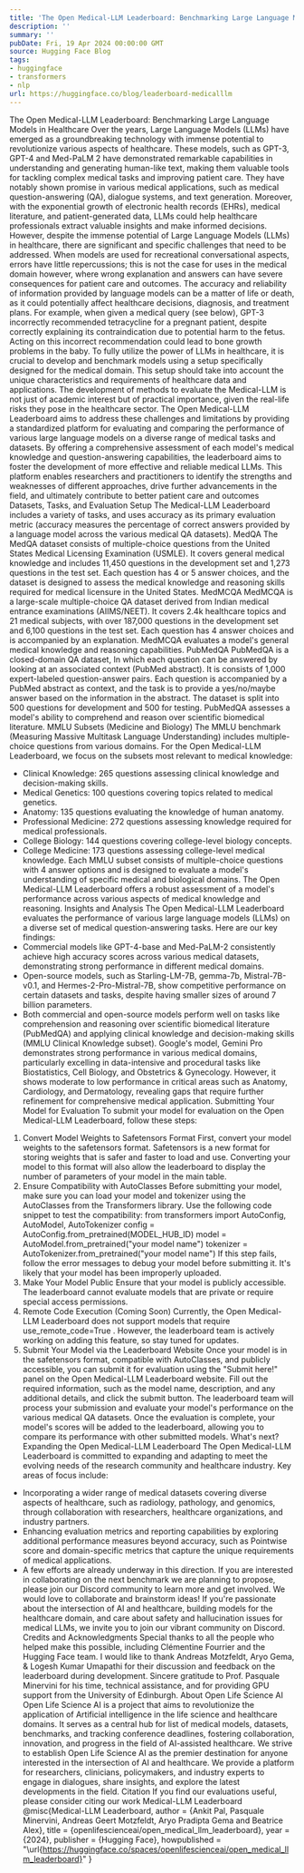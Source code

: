 ```yaml
---
title: 'The Open Medical-LLM Leaderboard: Benchmarking Large Language Models in Healthcare'
description: ''
summary: ''
pubDate: Fri, 19 Apr 2024 00:00:00 GMT
source: Hugging Face Blog
tags:
- huggingface
- transformers
- nlp
url: https://huggingface.co/blog/leaderboard-medicalllm
---
```


The Open Medical-LLM Leaderboard: Benchmarking Large Language Models in Healthcare
Over the years, Large Language Models (LLMs) have emerged as a groundbreaking technology with immense potential to revolutionize various aspects of healthcare. These models, such as GPT-3, GPT-4 and Med-PaLM 2 have demonstrated remarkable capabilities in understanding and generating human-like text, making them valuable tools for tackling complex medical tasks and improving patient care. They have notably shown promise in various medical applications, such as medical question-answering (QA), dialogue systems, and text generation. Moreover, with the exponential growth of electronic health records (EHRs), medical literature, and patient-generated data, LLMs could help healthcare professionals extract valuable insights and make informed decisions.
However, despite the immense potential of Large Language Models (LLMs) in healthcare, there are significant and specific challenges that need to be addressed.
When models are used for recreational conversational aspects, errors have little repercussions; this is not the case for uses in the medical domain however, where wrong explanation and answers can have severe consequences for patient care and outcomes. The accuracy and reliability of information provided by language models can be a matter of life or death, as it could potentially affect healthcare decisions, diagnosis, and treatment plans.
For example, when given a medical query (see below), GPT-3 incorrectly recommended tetracycline for a pregnant patient, despite correctly explaining its contraindication due to potential harm to the fetus. Acting on this incorrect recommendation could lead to bone growth problems in the baby.
To fully utilize the power of LLMs in healthcare, it is crucial to develop and benchmark models using a setup specifically designed for the medical domain. This setup should take into account the unique characteristics and requirements of healthcare data and applications. The development of methods to evaluate the Medical-LLM is not just of academic interest but of practical importance, given the real-life risks they pose in the healthcare sector.
The Open Medical-LLM Leaderboard aims to address these challenges and limitations by providing a standardized platform for evaluating and comparing the performance of various large language models on a diverse range of medical tasks and datasets. By offering a comprehensive assessment of each model's medical knowledge and question-answering capabilities, the leaderboard aims to foster the development of more effective and reliable medical LLMs.
This platform enables researchers and practitioners to identify the strengths and weaknesses of different approaches, drive further advancements in the field, and ultimately contribute to better patient care and outcomes
Datasets, Tasks, and Evaluation Setup
The Medical-LLM Leaderboard includes a variety of tasks, and uses accuracy as its primary evaluation metric (accuracy measures the percentage of correct answers provided by a language model across the various medical QA datasets).
MedQA
The MedQA dataset consists of multiple-choice questions from the United States Medical Licensing Examination (USMLE). It covers general medical knowledge and includes 11,450 questions in the development set and 1,273 questions in the test set. Each question has 4 or 5 answer choices, and the dataset is designed to assess the medical knowledge and reasoning skills required for medical licensure in the United States.
MedMCQA
MedMCQA is a large-scale multiple-choice QA dataset derived from Indian medical entrance examinations (AIIMS/NEET). It covers 2.4k healthcare topics and 21 medical subjects, with over 187,000 questions in the development set and 6,100 questions in the test set. Each question has 4 answer choices and is accompanied by an explanation. MedMCQA evaluates a model's general medical knowledge and reasoning capabilities.
PubMedQA
PubMedQA is a closed-domain QA dataset, In which each question can be answered by looking at an associated context (PubMed abstract). It is consists of 1,000 expert-labeled question-answer pairs. Each question is accompanied by a PubMed abstract as context, and the task is to provide a yes/no/maybe answer based on the information in the abstract. The dataset is split into 500 questions for development and 500 for testing. PubMedQA assesses a model's ability to comprehend and reason over scientific biomedical literature.
MMLU Subsets (Medicine and Biology)
The MMLU benchmark (Measuring Massive Multitask Language Understanding) includes multiple-choice questions from various domains. For the Open Medical-LLM Leaderboard, we focus on the subsets most relevant to medical knowledge:
- Clinical Knowledge: 265 questions assessing clinical knowledge and decision-making skills.
- Medical Genetics: 100 questions covering topics related to medical genetics.
- Anatomy: 135 questions evaluating the knowledge of human anatomy.
- Professional Medicine: 272 questions assessing knowledge required for medical professionals.
- College Biology: 144 questions covering college-level biology concepts.
- College Medicine: 173 questions assessing college-level medical knowledge.
Each MMLU subset consists of multiple-choice questions with 4 answer options and is designed to evaluate a model's understanding of specific medical and biological domains.
The Open Medical-LLM Leaderboard offers a robust assessment of a model's performance across various aspects of medical knowledge and reasoning.
Insights and Analysis
The Open Medical-LLM Leaderboard evaluates the performance of various large language models (LLMs) on a diverse set of medical question-answering tasks. Here are our key findings:
- Commercial models like GPT-4-base and Med-PaLM-2 consistently achieve high accuracy scores across various medical datasets, demonstrating strong performance in different medical domains.
- Open-source models, such as Starling-LM-7B, gemma-7b, Mistral-7B-v0.1, and Hermes-2-Pro-Mistral-7B, show competitive performance on certain datasets and tasks, despite having smaller sizes of around 7 billion parameters.
- Both commercial and open-source models perform well on tasks like comprehension and reasoning over scientific biomedical literature (PubMedQA) and applying clinical knowledge and decision-making skills (MMLU Clinical Knowledge subset).
Google's model, Gemini Pro demonstrates strong performance in various medical domains, particularly excelling in data-intensive and procedural tasks like Biostatistics, Cell Biology, and Obstetrics & Gynecology. However, it shows moderate to low performance in critical areas such as Anatomy, Cardiology, and Dermatology, revealing gaps that require further refinement for comprehensive medical application.
Submitting Your Model for Evaluation
To submit your model for evaluation on the Open Medical-LLM Leaderboard, follow these steps:
1. Convert Model Weights to Safetensors Format
First, convert your model weights to the safetensors format. Safetensors is a new format for storing weights that is safer and faster to load and use. Converting your model to this format will also allow the leaderboard to display the number of parameters of your model in the main table.
2. Ensure Compatibility with AutoClasses
Before submitting your model, make sure you can load your model and tokenizer using the AutoClasses from the Transformers library. Use the following code snippet to test the compatibility:
from transformers import AutoConfig, AutoModel, AutoTokenizer
config = AutoConfig.from_pretrained(MODEL_HUB_ID)
model = AutoModel.from_pretrained("your model name")
tokenizer = AutoTokenizer.from_pretrained("your model name")
If this step fails, follow the error messages to debug your model before submitting it. It's likely that your model has been improperly uploaded.
3. Make Your Model Public
Ensure that your model is publicly accessible. The leaderboard cannot evaluate models that are private or require special access permissions.
4. Remote Code Execution (Coming Soon)
Currently, the Open Medical-LLM Leaderboard does not support models that require use_remote_code=True
. However, the leaderboard team is actively working on adding this feature, so stay tuned for updates.
5. Submit Your Model via the Leaderboard Website
Once your model is in the safetensors format, compatible with AutoClasses, and publicly accessible, you can submit it for evaluation using the "Submit here!" panel on the Open Medical-LLM Leaderboard website. Fill out the required information, such as the model name, description, and any additional details, and click the submit button.
The leaderboard team will process your submission and evaluate your model's performance on the various medical QA datasets. Once the evaluation is complete, your model's scores will be added to the leaderboard, allowing you to compare its performance with other submitted models.
What's next? Expanding the Open Medical-LLM Leaderboard
The Open Medical-LLM Leaderboard is committed to expanding and adapting to meet the evolving needs of the research community and healthcare industry. Key areas of focus include:
- Incorporating a wider range of medical datasets covering diverse aspects of healthcare, such as radiology, pathology, and genomics, through collaboration with researchers, healthcare organizations, and industry partners.
- Enhancing evaluation metrics and reporting capabilities by exploring additional performance measures beyond accuracy, such as Pointwise score and domain-specific metrics that capture the unique requirements of medical applications.
- A few efforts are already underway in this direction. If you are interested in collaborating on the next benchmark we are planning to propose, please join our Discord community to learn more and get involved. We would love to collaborate and brainstorm ideas!
If you're passionate about the intersection of AI and healthcare, building models for the healthcare domain, and care about safety and hallucination issues for medical LLMs, we invite you to join our vibrant community on Discord.
Credits and Acknowledgments
Special thanks to all the people who helped make this possible, including Clémentine Fourrier and the Hugging Face team. I would like to thank Andreas Motzfeldt, Aryo Gema, & Logesh Kumar Umapathi for their discussion and feedback on the leaderboard during development. Sincere gratitude to Prof. Pasquale Minervini for his time, technical assistance, and for providing GPU support from the University of Edinburgh.
About Open Life Science AI
Open Life Science AI is a project that aims to revolutionize the application of Artificial intelligence in the life science and healthcare domains. It serves as a central hub for list of medical models, datasets, benchmarks, and tracking conference deadlines, fostering collaboration, innovation, and progress in the field of AI-assisted healthcare. We strive to establish Open Life Science AI as the premier destination for anyone interested in the intersection of AI and healthcare. We provide a platform for researchers, clinicians, policymakers, and industry experts to engage in dialogues, share insights, and explore the latest developments in the field.
Citation
If you find our evaluations useful, please consider citing our work
Medical-LLM Leaderboard
@misc{Medical-LLM Leaderboard,
author = {Ankit Pal, Pasquale Minervini, Andreas Geert Motzfeldt, Aryo Pradipta Gema and Beatrice Alex},
title = {openlifescienceai/open_medical_llm_leaderboard},
year = {2024},
publisher = {Hugging Face},
howpublished = "\url{https://huggingface.co/spaces/openlifescienceai/open_medical_llm_leaderboard}"
}